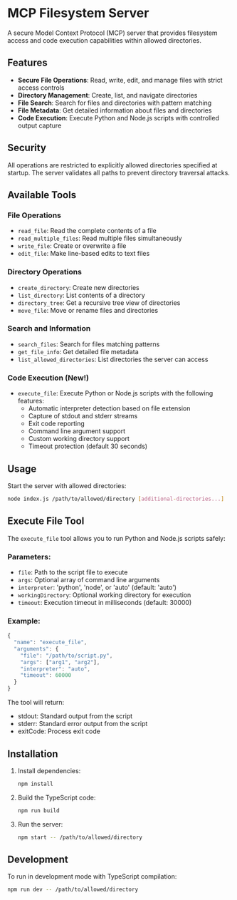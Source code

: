 # MCP Filesystem Server

A secure Model Context Protocol (MCP) server that provides filesystem access and code execution capabilities within allowed directories.

## Features

- **Secure File Operations**: Read, write, edit, and manage files with strict access controls
- **Directory Management**: Create, list, and navigate directories
- **File Search**: Search for files and directories with pattern matching
- **File Metadata**: Get detailed information about files and directories
- **Code Execution**: Execute Python and Node.js scripts with controlled output capture

## Security

All operations are restricted to explicitly allowed directories specified at startup. The server validates all paths to prevent directory traversal attacks.

## Available Tools

### File Operations
- `read_file`: Read the complete contents of a file
- `read_multiple_files`: Read multiple files simultaneously
- `write_file`: Create or overwrite a file
- `edit_file`: Make line-based edits to text files

### Directory Operations
- `create_directory`: Create new directories
- `list_directory`: List contents of a directory
- `directory_tree`: Get a recursive tree view of directories
- `move_file`: Move or rename files and directories

### Search and Information
- `search_files`: Search for files matching patterns
- `get_file_info`: Get detailed file metadata
- `list_allowed_directories`: List directories the server can access

### Code Execution (New!)
- `execute_file`: Execute Python or Node.js scripts with the following features:
  - Automatic interpreter detection based on file extension
  - Capture of stdout and stderr streams
  - Exit code reporting
  - Command line argument support
  - Custom working directory support
  - Timeout protection (default 30 seconds)

## Usage

Start the server with allowed directories:

```bash
node index.js /path/to/allowed/directory [additional-directories...]
```

## Execute File Tool

The `execute_file` tool allows you to run Python and Node.js scripts safely:

### Parameters:
- `file`: Path to the script file to execute
- `args`: Optional array of command line arguments
- `interpreter`: 'python', 'node', or 'auto' (default: 'auto')
- `workingDirectory`: Optional working directory for execution
- `timeout`: Execution timeout in milliseconds (default: 30000)

### Example:
```javascript
{
  "name": "execute_file",
  "arguments": {
    "file": "/path/to/script.py",
    "args": ["arg1", "arg2"],
    "interpreter": "auto",
    "timeout": 60000
  }
}
```

The tool will return:
- stdout: Standard output from the script
- stderr: Standard error output from the script
- exitCode: Process exit code

## Installation

1. Install dependencies:
   ```bash
   npm install
   ```

2. Build the TypeScript code:
   ```bash
   npm run build
   ```

3. Run the server:
   ```bash
   npm start -- /path/to/allowed/directory
   ```

## Development

To run in development mode with TypeScript compilation:
```bash
npm run dev -- /path/to/allowed/directory
```
